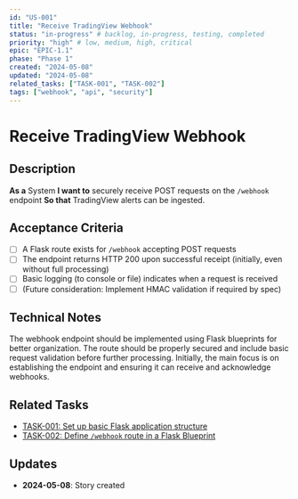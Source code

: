 ```yaml
---
id: "US-001"
title: "Receive TradingView Webhook"
status: "in-progress" # backlog, in-progress, testing, completed
priority: "high" # low, medium, high, critical
epic: "EPIC-1.1"
phase: "Phase 1"
created: "2024-05-08"
updated: "2024-05-08"
related_tasks: ["TASK-001", "TASK-002"]
tags: ["webhook", "api", "security"]
---
```


# Receive TradingView Webhook

## Description
**As a** System
**I want to** securely receive POST requests on the `/webhook` endpoint
**So that** TradingView alerts can be ingested.

## Acceptance Criteria
- [ ] A Flask route exists for `/webhook` accepting POST requests
- [ ] The endpoint returns HTTP 200 upon successful receipt (initially, even without full processing)
- [ ] Basic logging (to console or file) indicates when a request is received
- [ ] (Future consideration: Implement HMAC validation if required by spec)

## Technical Notes
The webhook endpoint should be implemented using Flask blueprints for better organization. The route should be properly secured and include basic request validation before further processing. Initially, the main focus is on establishing the endpoint and ensuring it can receive and acknowledge webhooks.

## Related Tasks
- [TASK-001: Set up basic Flask application structure](../../tasks/backend/TASK-001.md)
- [TASK-002: Define `/webhook` route in a Flask Blueprint](../../tasks/backend/TASK-002.md)

## Updates
- **2024-05-08**: Story created 